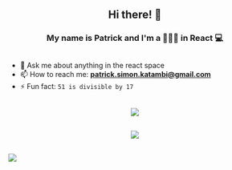 <div align="center">
<h2> Hi there! 🥸</h2>
</div>

<!-- <h2 width="30px" height="50px"></h2> -->

<div align="center">
  <h3> My name is Patrick and I'm a 🧙🏽‍♂️ in React 💻</h3>
</div>

<h2 width="30px" height="50px"></h2>

- 💬 Ask me about anything in the react space
- 📫 How to reach me: **patrick.simon.katambi@gmail.com**
- ⚡ Fun fact: `51 is divisible by 17`

<h2 width="30px" height="50px"></h2>

<div align="center">
  <img src='https://github-readme-streak-stats.herokuapp.com/?user=patrick-s-katambi&hide_border=false'/>
  </div>
  
  <h2 width="30px" height="50px"></h2>
  
  <div align="center">
  <img src='https://github-readme-stats.vercel.app/api/top-langs/?username=patrick-s-katambi&layout=compact'/>
  </div>
  
  <h2 width="30px" height="50px"></h2>
  
[![](https://visitcount.itsvg.in/api?id=patrick-s-katambi&label=Profile%20Views&color=2&icon=0&pretty=true)](https://visitcount.itsvg.in)
